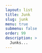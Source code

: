 ```yaml
---
layout: list
title: Junk
slug: junk
menu: true
submenu: false
order: 99
description: >
  Junks...
---
```

